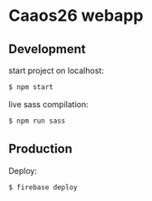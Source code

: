 # Caaos26 webapp

## Development
start project on localhost:

```sh
$ npm start
```

live sass compilation:

```sh
$ npm run sass
```

## Production
Deploy:

```sh
$ firebase deploy
```